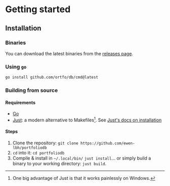 # Getting started
## Installation
### Binaries

You can download the latest binaries from the [releases page](https://github.com/ortfo/db/releases).

### Using `go`

```bash
go install github.com/ortfo/db/cmd@latest
```

### Building from source

#### Requirements

- [Go](https://go.dev)
- [Just](https://just.systems): a modern alternative to Makefiles[^1]. See [Just's docs on installation](https://github.com/casey/just?tab=readme-ov-file#installation)

#### Steps

1. Clone the repository: `git clone https://github.com/ewen-lbh/portfoliodb`
2. `cd` into it: `cd portfoliodb`
3. Compile & install in `~/.local/bin/` `just install`... or simply build a binary to your working directory: `just build`.

[^1]: One big advantage of Just is that it works painlessly on Windows.

